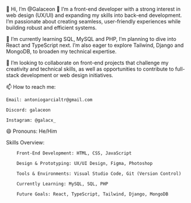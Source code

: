 👋 Hi, I’m @Galaceon
👀 I’m a front-end developer with a strong interest in web design (UX/UI) and expanding my skills into back-end development. I’m passionate about creating seamless, user-friendly experiences while building robust and efficient systems.

🌱 I’m currently learning SQL, MySQL and PHP, I’m planning to dive into React and TypeScript next. I’m also eager to explore Tailwind, Django and MongoDB, to broaden my technical expertise.

💞️ I’m looking to collaborate on front-end projects that challenge my creativity and technical skills, as well as opportunities to contribute to full-stack development or web design initiatives.

📫 How to reach me:

    Email: antoniogarcialtr@gmail.com
    
    Discord: galaceon
    
    Instagram: @galacx_
    
    
😄 Pronouns: He/Him

Skills Overview:

        Front-End Development: HTML, CSS, JavaScript
        
        Design & Prototyping: UX/UI Design, Figma, Photoshop
        
        Tools & Environments: Visual Studio Code, Git (Version Control)
        
        Currently Learning: MySQL, SQL, PHP
        
        Future Goals: React, TypeScript, Tailwind, Django, MongoDB


<!---
Galaceon/Galaceon is a ✨ special ✨ repository because its `README.md` (this file) appears on your GitHub profile.
You can click the Preview link to take a look at your changes.
--->
